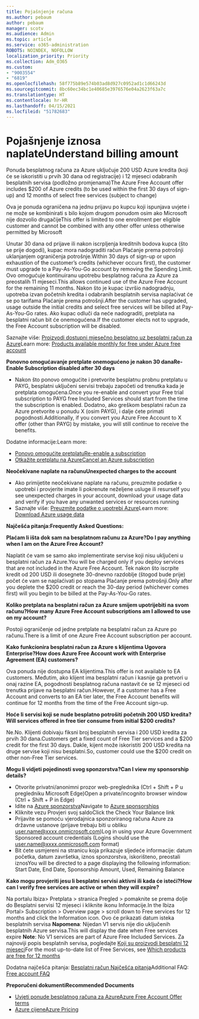 ```yaml
---
title: Pojašnjenje računa
ms.author: pebaum
author: pebaum
manager: scotv
ms.audience: Admin
ms.topic: article
ms.service: o365-administration
ROBOTS: NOINDEX, NOFOLLOW
localization_priority: Priority
ms.collection: Adm_O365
ms.custom:
- "9003554"
- "6819"
ms.openlocfilehash: 58f775b89e574b03ad8d927c0952ad1c1d66243d
ms.sourcegitcommit: 8bc60ec34bc1e40685e3976576e04a2623f63a7c
ms.translationtype: HT
ms.contentlocale: hr-HR
ms.lasthandoff: 04/15/2021
ms.locfileid: "51782683"
---
```

# <a name="understand-billing-amount"></a><span data-ttu-id="1861c-102">Pojašnjenje iznosa naplate</span><span class="sxs-lookup"><span data-stu-id="1861c-102">Understand billing amount</span></span>

<span data-ttu-id="1861c-103">Ponuda besplatnog računa za Azure uključuje 200 USD Azure kredita (koji će se iskoristiti u prvih 30 dana od registracije) i 12 mjeseci odabranih besplatnih servisa (podložno promjenama)</span><span class="sxs-lookup"><span data-stu-id="1861c-103">The Azure Free Account offer includes $200 of Azure credits (to be used within the first 30 days of sign-up) and 12 months of select free services (subject to change)</span></span>

<span data-ttu-id="1861c-104">Ova je ponuda ograničena na jednu prijavu po kupcu koji ispunjava uvjete i ne može se kombinirati s bilo kojom drugom ponudom osim ako Microsoft nije dozvolio drugačije</span><span class="sxs-lookup"><span data-stu-id="1861c-104">This offer is limited to one enrollment per eligible customer and cannot be combined with any other offer unless otherwise permitted by Microsoft</span></span>

<span data-ttu-id="1861c-105">Unutar 30 dana od prijave ili nakon iscrpljenja kreditnih bodova kupca (što se prije dogodi), kupac mora nadograditi račun Plaćanje prema potrošnji uklanjanjem ograničenja potrošnje.</span><span class="sxs-lookup"><span data-stu-id="1861c-105">Within 30 days of sign-up or upon exhaustion of the customer’s credits (whichever occurs first), the customer must upgrade to a Pay-As-You-Go account by removing the Spending Limit.</span></span> <span data-ttu-id="1861c-106">Ovo omogućuje kontinuiranu upotrebu besplatnog računa za Azure za preostalih 11 mjeseci.</span><span class="sxs-lookup"><span data-stu-id="1861c-106">This allows continued use of the Azure Free Account for the remaining 11 months.</span></span> <span data-ttu-id="1861c-107">Nakon što je kupac izvršio nadogradnju, upotreba izvan početnih kredita i odabranih besplatnih servisa naplaćivat će se po tarifama Plaćanje prema potrošnji.</span><span class="sxs-lookup"><span data-stu-id="1861c-107">After the customer has upgraded, usage outside the initial credits and select free services will be billed at Pay-As-You-Go rates.</span></span> <span data-ttu-id="1861c-108">Ako kupac odluči da neće nadograditi, pretplata na besplatni račun bit će onemogućena.</span><span class="sxs-lookup"><span data-stu-id="1861c-108">If the customer elects not to upgrade, the Free Account subscription will be disabled.</span></span>

<span data-ttu-id="1861c-109">Saznajte više: [Proizvodi dostupni mjesečno besplatno uz besplatni račun za Azure](https://azure.microsoft.com/free/free-account-faq/)</span><span class="sxs-lookup"><span data-stu-id="1861c-109">Learn more: [Products available monthly for free under Azure free account](https://azure.microsoft.com/free/free-account-faq/)</span></span>

<span data-ttu-id="1861c-110">**Ponovno omogućavanje pretplate onemogućeno je nakon 30 dana**</span><span class="sxs-lookup"><span data-stu-id="1861c-110">**Re-Enable Subscription disabled after 30 days**</span></span>

- <span data-ttu-id="1861c-111">Nakon što ponovo omogućite i pretvorite besplatnu probnu pretplatu u PAYG, besplatni uključeni servisi trebaju započeti od trenutka kada je pretplata omogućena.</span><span class="sxs-lookup"><span data-stu-id="1861c-111">Once you re-enable and convert your Free trial subscription to PAYG free Included Services should start from the time the subscription is enabled.</span></span> <span data-ttu-id="1861c-112">Dodatno, ako greškom besplatni račun za Azure pretvorite u ponudu X (osim PAYG), i dalje ćete primati pogodnosti.</span><span class="sxs-lookup"><span data-stu-id="1861c-112">Additionally, if you convert you Azure Free Account to X offer (other than PAYG) by mistake, you will still continue to receive the benefits.</span></span>

<span data-ttu-id="1861c-113">Dodatne informacije:</span><span class="sxs-lookup"><span data-stu-id="1861c-113">Learn more:</span></span> 
- [<span data-ttu-id="1861c-114">Ponovo omogućite pretplatu</span><span class="sxs-lookup"><span data-stu-id="1861c-114">Re-enable a subscription</span></span>](https://docs.microsoft.com/azure/billing/billing-subscription-become-disable?WT.mc_id=Portal-Microsoft_Azure_Support)
- [<span data-ttu-id="1861c-115">Otkažite pretplatu na Azure</span><span class="sxs-lookup"><span data-stu-id="1861c-115">Cancel an Azure subscription</span></span>](https://docs.microsoft.com/azure/billing/billing-how-to-cancel-azure-subscription?WT.mc_id=Portal-Microsoft_Azure_Support)

<span data-ttu-id="1861c-116">**Neočekivane naplate na računu**</span><span class="sxs-lookup"><span data-stu-id="1861c-116">**Unexpected charges to the account**</span></span>

- <span data-ttu-id="1861c-117">Ako primijetite neočekivane naplate na računu, preuzmite podatke o upotrebi i provjerite imate li pokrenute neželjene usluge ili resurse</span><span class="sxs-lookup"><span data-stu-id="1861c-117">If you see unexpected charges in your account, download your usage data and verify if you have any unwanted services or resources running</span></span>
- <span data-ttu-id="1861c-118">Saznajte više: [Preuzmite podatke o upotrebi Azure](https://docs.microsoft.com/azure/billing/billing-download-azure-invoice-daily-usage-date?WT.mc_id=Portal-Microsoft_Azure_Support#download-usage)</span><span class="sxs-lookup"><span data-stu-id="1861c-118">Learn more: [Download Azure usage data](https://docs.microsoft.com/azure/billing/billing-download-azure-invoice-daily-usage-date?WT.mc_id=Portal-Microsoft_Azure_Support#download-usage)</span></span>

<span data-ttu-id="1861c-119">**Najčešća pitanja:**</span><span class="sxs-lookup"><span data-stu-id="1861c-119">**Frequently Asked Questions:**</span></span>

<span data-ttu-id="1861c-120">**Plaćam li išta dok sam na besplatnom računu za Azure?**</span><span class="sxs-lookup"><span data-stu-id="1861c-120">**Do I pay anything when I am on the Azure Free Account?**</span></span>

<span data-ttu-id="1861c-121">Naplatit će vam se samo ako implementirate servise koji nisu uključeni u besplatni račun za Azure.</span><span class="sxs-lookup"><span data-stu-id="1861c-121">You will be charged only if you deploy services that are not included in the Azure Free Account.</span></span> <span data-ttu-id="1861c-122">Tek nakon što iscrpite kredit od 200 USD ili dosegnete 30-dnevno razdoblje (štogod bude prije) počet će vam se naplaćivati po stopama Plaćanje prema potrošnji.</span><span class="sxs-lookup"><span data-stu-id="1861c-122">Only after you deplete the $200 credit or reach the 30-day period (whichever comes first) will you begin to be billed at the Pay-As-You-Go rates.</span></span>

<span data-ttu-id="1861c-123">**Koliko pretplata na besplatni račun za Azure smijem upotrijebiti na svom računu?**</span><span class="sxs-lookup"><span data-stu-id="1861c-123">**How many Azure Free Account subscriptions am I allowed to use on my account?**</span></span>  

<span data-ttu-id="1861c-124">Postoji ograničenje od jedne pretplate na besplatni račun za Azure po računu.</span><span class="sxs-lookup"><span data-stu-id="1861c-124">There is a limit of one Azure Free Account subscription per account.</span></span>

<span data-ttu-id="1861c-125">**Kako funkcionira besplatni račun za Azure s klijentima Ugovora Enterprise?**</span><span class="sxs-lookup"><span data-stu-id="1861c-125">**How does Azure Free Account work with Enterprise Agreement (EA) customers?**</span></span>  

<span data-ttu-id="1861c-126">Ova ponuda nije dostupna EA klijentima.</span><span class="sxs-lookup"><span data-stu-id="1861c-126">This offer is not available to EA customers.</span></span> <span data-ttu-id="1861c-127">Međutim, ako klijent ima besplatni račun i kasnije ga pretvori u onaj razine EA, pogodnosti besplatnog računa nastavit će se 12 mjeseci od trenutka prijave na besplatni račun.</span><span class="sxs-lookup"><span data-stu-id="1861c-127">However, if a customer has a Free Account and converts to an EA tier later, the Free Account benefits will continue for 12 months from the time of the Free Account sign-up.</span></span>

<span data-ttu-id="1861c-128">**Hoće li servisi koji se nude besplatno potrošiti početnih 200 USD kredita?**</span><span class="sxs-lookup"><span data-stu-id="1861c-128">**Will services offered in free tier consume from initial $200 credits?**</span></span>  

<span data-ttu-id="1861c-129">Ne.</span><span class="sxs-lookup"><span data-stu-id="1861c-129">No.</span></span> <span data-ttu-id="1861c-130">Klijenti dobivaju fiksni broj besplatnih servisa i 200 USD kredita za prvih 30 dana.</span><span class="sxs-lookup"><span data-stu-id="1861c-130">Customers get a fixed count of Free Tier services and a $200 credit for the first 30 days.</span></span> <span data-ttu-id="1861c-131">Dakle, kijent može iskoristiti 200 USD kredita na druge servise koji nisu besplatni.</span><span class="sxs-lookup"><span data-stu-id="1861c-131">So, customer could use the $200 credit on other non-Free Tier services.</span></span>

<span data-ttu-id="1861c-132">**Mogu li vidjeti pojedinosti svog sponzorstva?**</span><span class="sxs-lookup"><span data-stu-id="1861c-132">**Can I view my sponsorship details?**</span></span>

- <span data-ttu-id="1861c-133">Otvorite privatni/anonimni prozor web-preglednika (Ctrl + Shift + P u pregledniku Microsoft Edge)</span><span class="sxs-lookup"><span data-stu-id="1861c-133">Open a private/incognito browser window (Ctrl + Shift + P in Edge)</span></span>
- <span data-ttu-id="1861c-134">Idite na [Azure sponzorstva](http://www.microsoftazuresponsorships.com/)</span><span class="sxs-lookup"><span data-stu-id="1861c-134">Navigate to [Azure sponsorships](http://www.microsoftazuresponsorships.com/)</span></span>
- <span data-ttu-id="1861c-135">Kliknite vezu Provjeri svoj saldo</span><span class="sxs-lookup"><span data-stu-id="1861c-135">Click the Check Your Balance link</span></span>
- <span data-ttu-id="1861c-136">Prijavite se pomoću vjerodajnica sponzoriranog računa Azure za državne ustanove (prijave trebaju biti u obliku user.name@xxxx.onmicrosoft.com)</span><span class="sxs-lookup"><span data-stu-id="1861c-136">Log in using your Azure Government Sponsored account credentials (Logins should use the user.name@xxxx.onmicrosoft.com format)</span></span>
- <span data-ttu-id="1861c-137">Bit ćete usmjereni na stranicu koja prikazuje sljedeće informacije: datum početka, datum završetka, iznos sponzorstva, iskorišteno, preostali iznos</span><span class="sxs-lookup"><span data-stu-id="1861c-137">You will be directed to a page displaying the following information: Start Date, End Date, Sponsorship Amount, Used, Remaining Balance</span></span>

<span data-ttu-id="1861c-138">**Kako mogu provjeriti jesu li besplatni servisi aktivni ili kada će isteći?**</span><span class="sxs-lookup"><span data-stu-id="1861c-138">**How can I verify free services are active or when they will expire?**</span></span>

<span data-ttu-id="1861c-139">Na portalu Ibiza> Pretplata > stranica Pregled > pomaknite se prema dolje do Besplatni servisi 12 mjeseci i kliknite ikonu Informacije.</span><span class="sxs-lookup"><span data-stu-id="1861c-139">In the Ibiza Portal> Subscription > Overview page > scroll down to Free services for 12 months and click the Information icon.</span></span> <span data-ttu-id="1861c-140">Ovo će prikazati datum isteka besplatnih servisa **Napomena**: Nijedan V1 servis nije dio uključenih besplatnih Azure servisa.</span><span class="sxs-lookup"><span data-stu-id="1861c-140">This will display the date when Free services expire **Note**: No V1 services are part of Azure Free Included Services.</span></span> <span data-ttu-id="1861c-141">Za najnoviji popis besplatnih servisa, pogledajte [Koji su proizvodi besplatni 12 mjeseci](http://www.microsoftazuresponsorships.com/)</span><span class="sxs-lookup"><span data-stu-id="1861c-141">For the most up-to-date list of Free Services, see [Which products are free for 12 months](http://www.microsoftazuresponsorships.com/)</span></span>

<span data-ttu-id="1861c-142">Dodatna najčešća pitanja: [Besplatni račun Najčešća pitanja](https://azure.microsoft.com/free/free-account-faq/)</span><span class="sxs-lookup"><span data-stu-id="1861c-142">Additional FAQ: [Free account FAQ](https://azure.microsoft.com/free/free-account-faq/)</span></span>

<span data-ttu-id="1861c-143">**Preporučeni dokumenti**</span><span class="sxs-lookup"><span data-stu-id="1861c-143">**Recommended Documents**</span></span>

- [<span data-ttu-id="1861c-144">Uvjeti ponude besplatnog računa za Azure</span><span class="sxs-lookup"><span data-stu-id="1861c-144">Azure Free Account Offer terms</span></span>](https://azure.microsoft.com/offers/ms-azr-0044p/)
- [<span data-ttu-id="1861c-145">Azure cijene</span><span class="sxs-lookup"><span data-stu-id="1861c-145">Azure Pricing</span></span>](https://azure.microsoft.com/pricing/)